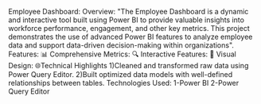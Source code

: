  Employee Dashboard:
 Overview:
"The Employee Dashboard is a dynamic and interactive tool built using Power BI to provide valuable insights into workforce performance, engagement, and other key metrics. This project demonstrates the use of advanced Power BI features to analyze employee data and support data-driven decision-making within organizations".
Features:
        📊 Comprehensive Metrics:
        🔍 Interactive Features:
        🎨 Visual Design:
🌐Technical Highlights
        1)Cleaned and transformed raw data using Power Query Editor.
        2)Built optimized data models with well-defined relationships between tables.
Technologies Used:
          1-Power BI
          2-Power Query Editor
